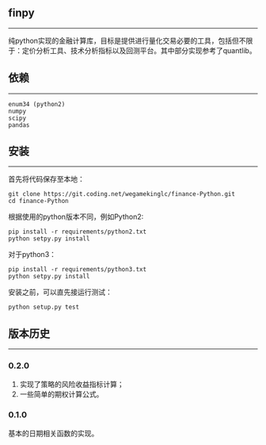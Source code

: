 ## finpy
-------------

纯python实现的金融计算库，目标是提供进行量化交易必要的工具，包括但不限于：定价分析工具、技术分析指标以及回测平台。其中部分实现参考了quantlib。

## 依赖
-------------

~~~
enum34 (python2)
numpy
scipy
pandas
~~~

## 安装
-------------

首先将代码保存至本地：

~~~
git clone https://git.coding.net/wegamekinglc/finance-Python.git
cd finance-Python
~~~

根据使用的python版本不同，例如Python2:

~~~
pip install -r requirements/python2.txt
python setpy.py install
~~~

对于python3：

~~~
pip install -r requirements/python3.txt
python setpy.py install
~~~

安装之前，可以直先接运行测试：
~~~
python setup.py test
~~~

## 版本历史
-------------

### 0.2.0

1. 实现了策略的风险收益指标计算；
2. 一些简单的期权计算公式。

### 0.1.0

基本的日期相关函数的实现。

